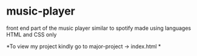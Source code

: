 # music-player
front end part of the music player similar to spotify made using languages HTML and CSS only

*To view my project kindly go to major-project -> index.html   *

